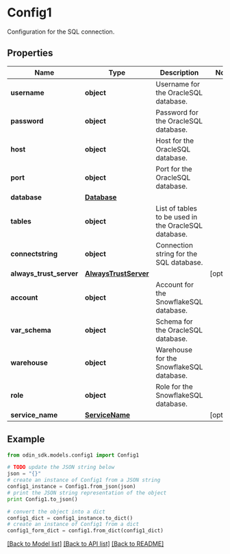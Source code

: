 # Config1

Configuration for the SQL connection.

## Properties

Name | Type | Description | Notes
------------ | ------------- | ------------- | -------------
**username** | **object** | Username for the OracleSQL database. | 
**password** | **object** | Password for the OracleSQL database. | 
**host** | **object** | Host for the OracleSQL database. | 
**port** | **object** | Port for the OracleSQL database. | 
**database** | [**Database**](Database.md) |  | 
**tables** | **object** | List of tables to be used in the OracleSQL database. | 
**connectstring** | **object** | Connection string for the SQL database. | 
**always_trust_server** | [**AlwaysTrustServer**](AlwaysTrustServer.md) |  | [optional] 
**account** | **object** | Account for the SnowflakeSQL database. | 
**var_schema** | **object** | Schema for the OracleSQL database. | 
**warehouse** | **object** | Warehouse for the SnowflakeSQL database. | 
**role** | **object** | Role for the SnowflakeSQL database. | 
**service_name** | [**ServiceName**](ServiceName.md) |  | [optional] 

## Example

```python
from odin_sdk.models.config1 import Config1

# TODO update the JSON string below
json = "{}"
# create an instance of Config1 from a JSON string
config1_instance = Config1.from_json(json)
# print the JSON string representation of the object
print Config1.to_json()

# convert the object into a dict
config1_dict = config1_instance.to_dict()
# create an instance of Config1 from a dict
config1_form_dict = config1.from_dict(config1_dict)
```
[[Back to Model list]](../README.md#documentation-for-models) [[Back to API list]](../README.md#documentation-for-api-endpoints) [[Back to README]](../README.md)


